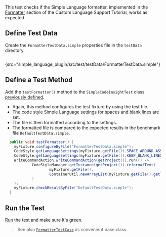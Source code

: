 [//]: # (title: 5. Formatter Test)

<!-- Copyright 2000-2020 JetBrains s.r.o. and other contributors. Use of this source code is governed by the Apache 2.0 license that can be found in the LICENSE file. -->

This test checks if the Simple Language formatter, implemented in the [Formatter](formatter.md) section of the Custom Language Support Tutorial, works as expected.

## Define Test Data
Create the `FormatterTestData.simple` properties file in the `testData` directory.

```bash
```
{src="simple_language_plugin/src/test/testData/FormatterTestData.simple"}

## Define a Test Method
Add the `testFormatter()` method to the `SimpleCodeInsightTest` class [previously defined](completion_test.md#define-a-test).
* Again, this method configures the test fixture by using the test file.
* The code style Simple Language settings for spaces and blank lines are set.
* The file is then formatted according to the settings.
* The formatted file is compared to the expected results in the benchmark file `DefaultTestData.simple`.

```java
  public void testFormatter() {
    myFixture.configureByFile("FormatterTestData.simple");
    CodeStyle.getLanguageSettings(myFixture.getFile()).SPACE_AROUND_ASSIGNMENT_OPERATORS = true;
    CodeStyle.getLanguageSettings(myFixture.getFile()).KEEP_BLANK_LINES_IN_CODE = 2;
    WriteCommandAction.writeCommandAction(getProject()).run(() ->
            CodeStyleManager.getInstance(getProject()).reformatText(
                    myFixture.getFile(),
                    ContainerUtil.newArrayList(myFixture.getFile().getTextRange())
            )
    );
    myFixture.checkResultByFile("DefaultTestData.simple");
  }
```

## Run the Test
[Run](completion_test.md#run-the-test) the test and make sure it's green.

 >  See also [`FormatterTestCase`](upsource:///platform/testFramework/src/com/intellij/psi/formatter/FormatterTestCase.java) as convenient base class.
